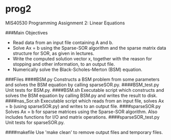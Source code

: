 # prog2
MIS40530 Programming Assignment 2:  Linear Equations


###Main Objectives
* Read data from an input file containing A and b.
* Solve Ax = b using the Sparse-SOR algorithm and the sparse matrix data structure for SOR, as given in lectures.
* Write the computed solution vector x, together with the reason for stopping and other information, to an output file.
* Numerically solve the Black-Scholes-Merton (BSM) equation.


###Files
####BSM.py
Constructs a BSM problem from some parameters and solves the BSM equation by calling sparseSOR.py.
####BSM_test.py
Unit tests for BSM.py.
####BSM.sh
Executable script which constructs and solves the BSM equation by calling BSM.py and writes the result to disk.
####nas_Sor.sh
Executable script which reads from an input file, solves Ax = b (using sparseSOR.py) and writes to an output file.
####sparseSOR.py
Solves Ax = b for sparse matrices using the Sparse-SOR algorithm. Also includes functions for I/O and matrix operations.
####sparseSOR_test.py
Unit tests for sparseSOR.py.

####makefile
Use 'make clean' to remove output files and temporary files.
